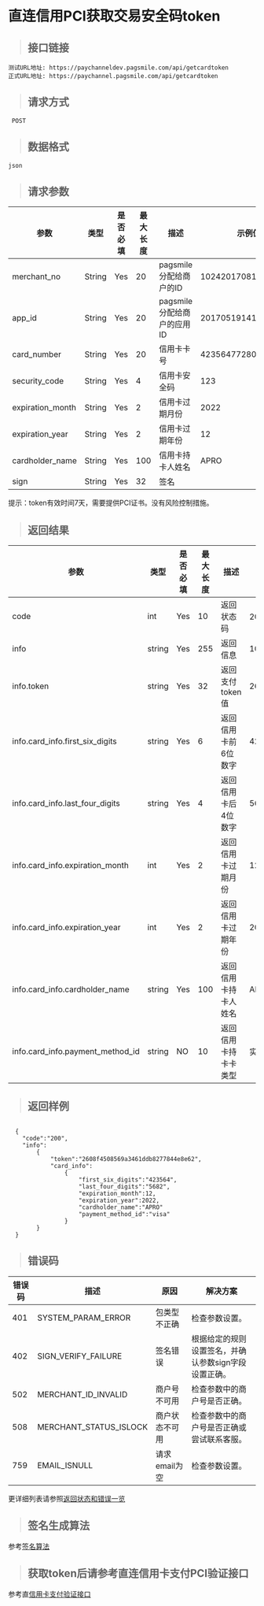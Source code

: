 # 直连信用PCI获取交易安全码token

>## 接口链接

    测试URL地址: https://paychanneldev.pagsmile.com/api/getcardtoken
    正式URL地址: https://paychannel.pagsmile.com/api/getcardtoken
    
>## 请求方式

     POST

>## 数据格式   
  
    json    

>## 请求参数

参数 | 类型 | 是否必填 | 最大长度 | 描述 | 示例值
---  | ---  | ---      | ---      | ---  | ---
merchant_no | String | Yes | 20 | pagsmile分配给商户的ID | 1024201708140012289
app_id | String | Yes | 20 | pagsmile分配给商户的应用ID | 2017051914172236111
card_number | String | Yes | 20 | 信用卡卡号 | 4235647728025682
security_code | String | Yes | 4 | 信用卡安全码 | 123
expiration_month | String | Yes | 2 | 信用卡过期月份 | 2022
expiration_year | String | Yes | 2 | 信用卡过期年份 | 12
cardholder_name | String | Yes | 100 | 信用卡持卡人姓名| APRO
sign | String | Yes | 32 | 签名 | 

提示：token有效时间7天，需要提供PCI证书。没有风险控制措施。

>## 返回结果

参数 | 类型 | 是否必填 | 最大长度 | 描述 | 示例值
---  | ---  | ---      | ---      | ---  | ---
code | int | Yes | 10 | 返回状态码 |  200成功
info | string | Yes | 255 | 返回信息 |  102.39
info.token | string | Yes | 32 | 返回支付token值    | 2608f4508569a3461ddb8277844e8e62
info.card_info.first_six_digits | string | Yes | 6 | 返回信用卡前6位数字    | 423564
info.card_info.last_four_digits | string | Yes | 4 | 返回信用卡后4位数字  | 5682
info.card_info.expiration_month | int | Yes | 2 | 返回信用卡过期月份    | 12
info.card_info.expiration_year | int | Yes | 2 | 返回信用卡过期年份    | 2022
info.card_info.cardholder_name | string | Yes | 100 | 返回信用卡持卡人姓名    | APRO
info.card_info.payment_method_id | string | NO | 10 | 返回信用卡持卡卡类型   | 实际卡为准
>## 返回样例

```
  
  {
    "code":"200",
    "info":
        {
            "token":"2608f4508569a3461ddb8277844e8e62",
            "card_info":
                {
                    "first_six_digits":"423564",
                    "last_four_digits":"5682",
                    "expiration_month":12,
                    "expiration_year":2022,
                    "cardholder_name":"APRO"
                    "payment_method_id":"visa"
                }
        }
  }

``` 


>## 错误码

错误码 | 描述 | 原因 | 解决方案
---  | ---  | ---  | ---
401 | SYSTEM_PARAM_ERROR | 包类型不正确 | 检查参数设置。
402 | SIGN_VERIFY_FAILURE | 签名错误 | 根据给定的规则设置签名，并确认参数sign字段设置正确。
502 | MERCHANT_ID_INVALID | 商户号不可用 | 检查参数中的商户号是否正确。
508 | MERCHANT_STATUS_ISLOCK | 商户状态不可用 | 检查参数中的商户号是否正确或尝试联系客服。
759 | EMAIL_ISNULL | 请求email为空 | 检查参数设置。

更详细列表请参照[返回状态和错误一览](ReturnResult)

>## 签名生成算法  

参考[签名算法](DriectSign)

>## 获取token后请参考直连信用卡支付PCI验证接口

参考直[信用卡支付验证接口](DriectPCICreditCard)
